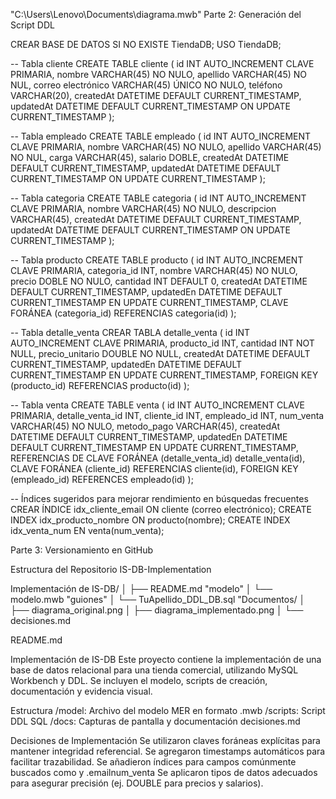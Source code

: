 "C:\Users\Lenovo\Documents\diagrama.mwb"
Parte 2: Generación del Script DDL

CREAR BASE DE DATOS SI NO EXISTE TiendaDB; USO TiendaDB;

-- Tabla cliente CREATE TABLE cliente ( id INT AUTO_INCREMENT CLAVE PRIMARIA, nombre VARCHAR(45) NO NULO, apellido VARCHAR(45) NO NUL, correo electrónico VARCHAR(45) ÚNICO NO NULO, teléfono VARCHAR(20), createdAt DATETIME DEFAULT CURRENT_TIMESTAMP, updatedAt DATETIME DEFAULT CURRENT_TIMESTAMP ON UPDATE CURRENT_TIMESTAMP );

-- Tabla empleado CREATE TABLE empleado ( id INT AUTO_INCREMENT CLAVE PRIMARIA, nombre VARCHAR(45) NO NULO, apellido VARCHAR(45) NO NUL, carga VARCHAR(45), salario DOBLE, createdAt DATETIME DEFAULT CURRENT_TIMESTAMP, updatedAt DATETIME DEFAULT CURRENT_TIMESTAMP ON UPDATE CURRENT_TIMESTAMP );

-- Tabla categoria CREATE TABLE categoria ( id INT AUTO_INCREMENT CLAVE PRIMARIA, nombre VARCHAR(45) NO NULO, descripcion VARCHAR(45), createdAt DATETIME DEFAULT CURRENT_TIMESTAMP, updatedAt DATETIME DEFAULT CURRENT_TIMESTAMP ON UPDATE CURRENT_TIMESTAMP );

-- Tabla producto CREATE TABLE producto ( id INT AUTO_INCREMENT CLAVE PRIMARIA, categoria_id INT, nombre VARCHAR(45) NO NULO, precio DOBLE NO NULO, cantidad INT DEFAULT 0, createdAt DATETIME DEFAULT CURRENT_TIMESTAMP, updatedEn DATETIME DEFAULT CURRENT_TIMESTAMP EN UPDATE CURRENT_TIMESTAMP, CLAVE FORÁNEA (categoria_id) REFERENCIAS categoria(id) );

-- Tabla detalle_venta CREAR TABLA detalle_venta ( id INT AUTO_INCREMENT CLAVE PRIMARIA, producto_id INT, cantidad INT NOT NULL, precio_unitario DOUBLE NO NULL, createdAt DATETIME DEFAULT CURRENT_TIMESTAMP, updatedEn DATETIME DEFAULT CURRENT_TIMESTAMP EN UPDATE CURRENT_TIMESTAMP, FOREIGN KEY (producto_id) REFERENCIAS producto(id) );

-- Tabla venta CREATE TABLE venta ( id INT AUTO_INCREMENT CLAVE PRIMARIA, detalle_venta_id INT, cliente_id INT, empleado_id INT, num_venta VARCHAR(45) NO NULO, metodo_pago VARCHAR(45), createdAt DATETIME DEFAULT CURRENT_TIMESTAMP, updatedEn DATETIME DEFAULT CURRENT_TIMESTAMP EN UPDATE CURRENT_TIMESTAMP, REFERENCIAS DE CLAVE FORÁNEA (detalle_venta_id) detalle_venta(id), CLAVE FORÁNEA (cliente_id) REFERENCIAS cliente(id), FOREIGN KEY (empleado_id) REFERENCES empleado(id) );

-- Índices sugeridos para mejorar rendimiento en búsquedas frecuentes CREAR ÍNDICE idx_cliente_email ON cliente (correo electrónico); CREATE INDEX idx_producto_nombre ON producto(nombre); CREATE INDEX idx_venta_num EN venta(num_venta);

Parte 3: Versionamiento en GitHub

Estructura del Repositorio IS-DB-Implementation

Implementación de IS-DB/ │ ├── README.md "modelo" │ └── modelo.mwb "guiones" │ └── TuApellido_DDL_DB.sql "Documentos/ │ ├── diagrama_original.png │ ├── diagrama_implementado.png │ └── decisiones.md

README.md

Implementación de IS-DB
Este proyecto contiene la implementación de una base de datos relacional para una tienda comercial, utilizando MySQL Workbench y DDL. Se incluyen el modelo, scripts de creación, documentación y evidencia visual.

Estructura
/model: Archivo del modelo MER en formato .mwb
/scripts: Script DDL SQL
/docs: Capturas de pantalla y documentación
decisiones.md

Decisiones de Implementación
Se utilizaron claves foráneas explícitas para mantener integridad referencial.
Se agregaron timestamps automáticos para facilitar trazabilidad.
Se añadieron índices para campos comúnmente buscados como y .emailnum_venta
Se aplicaron tipos de datos adecuados para asegurar precisión (ej. DOUBLE para precios y salarios).
